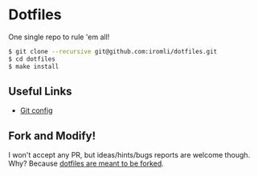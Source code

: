 # Dotfiles

One single repo to rule 'em all!

```sh
$ git clone --recursive git@github.com:iromli/dotfiles.git
$ cd dotfiles
$ make install
```

## Useful Links

* [Git config](http://git-scm.com/book/en/Customizing-Git-Git-Configuration)

## Fork and Modify!

I won't accept any PR, but ideas/hints/bugs reports are welcome though.
Why? Because [dotfiles are meant to be forked][holman-blog].

[holman-blog]: http://zachholman.com/2010/08/dotfiles-are-meant-to-be-forked
